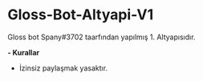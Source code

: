 # Gloss-Bot-Altyapi-V1
Gloss bot Spany#3702 taarfından yapılmış 1. Altyapısıdır.

**- Kurallar**
- İzinsiz paylaşmak yasaktır.
